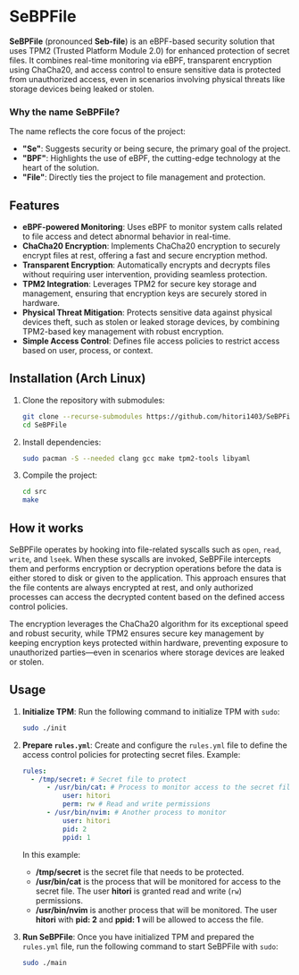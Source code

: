 # SeBPFile

**SeBPFile** (pronounced **Seb-file**) is an eBPF-based security solution that uses TPM2 (Trusted Platform Module 2.0) for enhanced protection of secret files. It combines real-time monitoring via eBPF, transparent encryption using ChaCha20, and access control to ensure sensitive data is protected from unauthorized access, even in scenarios involving physical threats like storage devices being leaked or stolen.

### Why the name **SeBPFile**?

The name reflects the core focus of the project:

- **"Se"**: Suggests security or being secure, the primary goal of the project.
- **"BPF"**: Highlights the use of eBPF, the cutting-edge technology at the heart of the solution.
- **"File"**: Directly ties the project to file management and protection.

## Features

- **eBPF-powered Monitoring**: Uses eBPF to monitor system calls related to file access and detect abnormal behavior in real-time.
- **ChaCha20 Encryption**: Implements ChaCha20 encryption to securely encrypt files at rest, offering a fast and secure encryption method.
- **Transparent Encryption**: Automatically encrypts and decrypts files without requiring user intervention, providing seamless protection.
- **TPM2 Integration**: Leverages TPM2 for secure key storage and management, ensuring that encryption keys are securely stored in hardware.
- **Physical Threat Mitigation**: Protects sensitive data against physical devices theft, such as stolen or leaked storage devices, by combining TPM2-based key management with robust encryption.
- **Simple Access Control**: Defines file access policies to restrict access based on user, process, or context.

## Installation (Arch Linux)

1. Clone the repository with submodules:

   ```bash
   git clone --recurse-submodules https://github.com/hitori1403/SeBPFile.git
   cd SeBPFile
   ```

2. Install dependencies:

   ```bash
   sudo pacman -S --needed clang gcc make tpm2-tools libyaml
   ```

3. Compile the project:
   ```bash
   cd src
   make
   ```

## How it works

SeBPFile operates by hooking into file-related syscalls such as `open`, `read`, `write`, and `lseek`. When these syscalls are invoked, SeBPFile intercepts them and performs encryption or decryption operations before the data is either stored to disk or given to the application. This approach ensures that the file contents are always encrypted at rest, and only authorized processes can access the decrypted content based on the defined access control policies.

The encryption leverages the ChaCha20 algorithm for its exceptional speed and robust security, while TPM2 ensures secure key management by keeping encryption keys protected within hardware, preventing exposure to unauthorized parties—even in scenarios where storage devices are leaked or stolen.

## Usage

1. **Initialize TPM**:
   Run the following command to initialize TPM with `sudo`:

   ```bash
   sudo ./init
   ```

2. **Prepare `rules.yml`**:
   Create and configure the `rules.yml` file to define the access control policies for protecting secret files. Example:

   ```yaml
   rules:
     - /tmp/secret: # Secret file to protect
         - /usr/bin/cat: # Process to monitor access to the secret file
             user: hitori
             perm: rw # Read and write permissions
         - /usr/bin/nvim: # Another process to monitor
             user: hitori
             pid: 2
             ppid: 1
   ```

   In this example:

   - **/tmp/secret** is the secret file that needs to be protected.
   - **/usr/bin/cat** is the process that will be monitored for access to the secret file. The user **hitori** is granted read and write (`rw`) permissions.
   - **/usr/bin/nvim** is another process that will be monitored. The user **hitori** with **pid: 2** and **ppid: 1** will be allowed to access the file.

3. **Run SeBPFile**:
   Once you have initialized TPM and prepared the `rules.yml` file, run the following command to start SeBPFile with `sudo`:
   ```bash
   sudo ./main
   ```
